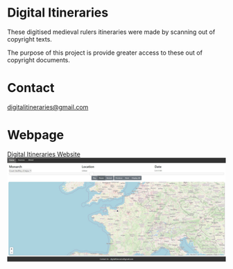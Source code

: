 # Digital Itineraries

These digitised medieval rulers itineraries were made by scanning out of copyright texts.

The purpose of this project is provide greater access to these out of copyright documents.

# Contact
digitalitineraries@gmail.com

# Webpage
[Digital Itineraries Website](https://lorenza10.github.io/digitalitineraries)
![Map Screenshot](data/img/map_screenshot.JPG)